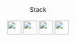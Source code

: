 <div align='center'>Stack</div>
</br>
<div align='center'>
  <img height="32" width="32" src="https://cdn.jsdelivr.net/npm/simple-icons@v9/icons/react.svg" />
  <img height="32" width="32" src="https://cdn.jsdelivr.net/npm/simple-icons@v9/icons/angular.svg" />
  <img height="32" width="32" src="https://cdn.jsdelivr.net/npm/simple-icons@v9/icons/express.svg" />
  <img height="32" width="32" src="https://cdn.jsdelivr.net/npm/simple-icons@v9/icons/mongodb.svg" />
</div>
</br>
